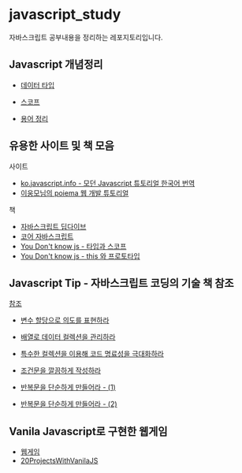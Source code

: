 # javascript_study
자바스크립트 공부내용을 정리하는 레포지토리입니다.



## Javascript 개념정리

- [데이터 타입](./conceptNote/데이터선언.md)

- [스코프](./conceptNote/scope.md)



- [용어 정리](./conceptNote/용어정리.md)

## 유용한 사이트 및 책 모음

사이트

- [ko.javascript.info - 모던 Javascript 튜토리얼 한국어 번역](https://ko.javascript.info/)
- [이웅모님의 poiema 웹 개발 튜토리얼](https://poiemaweb.com/)



책

- [자바스크립트 딥다이브](http://www.yes24.com/Product/Goods/92742567?OzSrank=1)
- [코어 자바스크립트](http://www.yes24.com/Product/Goods/78586788)
- [You Don't know js - 타입과 스코프](http://www.yes24.com/Product/Goods/43219481)
- [You Don't know js - this 와 프로토타입](http://www.yes24.com/Product/Goods/44132601)



## Javascript Tip - 자바스크립트 코딩의 기술 책 참조

[참조](https://github.com/jsmapr1/simplifying-js)

- [변수 할당으로 의도를 표현하라](./javascriptTip/variable.md)
- [배열로 데이터 컬렉션을 관리하라](./javascriptTip/array.md)

- [특수한 컬렉션을 이용해 코드 명료성을 극대화하라](./javascriptTip/collection.md)

- [조건문을 깔끔하게 작성하라](./javascriptTip/condition.md)

- [반복문을 단순하게 만들어라 - (1)](./javascriptTip/loop1)

- [반복문을 단순하게 만들어라 - (2)](./javascriptTip/loop2)



## Vanila Javascript로 구현한 웹게임

- [웹게임](https://kyun2da.github.io/Javascript_Concept_Note/site/index.html)
- [20ProjectsWithVanilaJS](./20projectsWithVanilaJS)